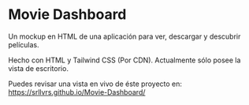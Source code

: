 # Movie Dashboard
Un mockup en HTML de una aplicación para ver, descargar y descubrir películas.

Hecho con HTML y Tailwind CSS (Por CDN).
Actualmente sólo posee la vista de escritorio.

Puedes revisar una vista en vivo de éste proyecto en:
https://srllvrs.github.io/Movie-Dashboard/